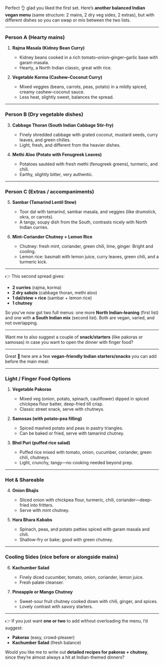 Perfect 👌 glad you liked the first set. Here’s **another balanced Indian vegan menu** (same structure: 2 mains, 2 dry veg sides, 2 extras), but with different dishes so you can swap or mix between the two lists.

---

### Person A (Hearty mains)

1. **Rajma Masala (Kidney Bean Curry)**

   * Kidney beans cooked in a rich tomato–onion–ginger–garlic base with garam masala.
   * Hearty, a North Indian classic, great with rice.

2. **Vegetable Korma (Cashew–Coconut Curry)**

   * Mixed veggies (beans, carrots, peas, potato) in a mildly spiced, creamy cashew–coconut sauce.
   * Less heat, slightly sweet, balances the spread.

---

### Person B (Dry vegetable dishes)

3. **Cabbage Thoran (South Indian Cabbage Stir-fry)**

   * Finely shredded cabbage with grated coconut, mustard seeds, curry leaves, and green chilies.
   * Light, fresh, and different from the heavier dishes.

4. **Methi Aloo (Potato with Fenugreek Leaves)**

   * Potatoes sautéed with fresh methi (fenugreek greens), turmeric, and chili.
   * Earthy, slightly bitter, very authentic.

---

### Person C (Extras / accompaniments)

5. **Sambar (Tamarind Lentil Stew)**

   * Toor dal with tamarind, sambar masala, and veggies (like drumstick, okra, or carrots).
   * A tangy, soupy dish from the South, contrasts nicely with North Indian curries.

6. **Mint-Coriander Chutney + Lemon Rice**

   * Chutney: fresh mint, coriander, green chili, lime, ginger. Bright and cooling.
   * Lemon rice: basmati with lemon juice, curry leaves, green chili, and a turmeric kick.

---

👉 This second spread gives:

* **2 curries** (rajma, korma)
* **2 dry sabzis** (cabbage thoran, methi aloo)
* **1 dal/stew + rice** (sambar + lemon rice)
* **1 chutney**

So you’ve now got two full menus: one more **North Indian–leaning** (first list) and one with **a South Indian mix** (second list). Both are vegan, varied, and not overlapping.

---

Want me to also suggest a couple of **snack/starters** (like pakoras or samosas) in case you want to open the dinner with finger food?

---

Great 🙂 here are a few **vegan-friendly Indian starters/snacks** you can add before the main meal:

---

### Light / Finger Food Options

1. **Vegetable Pakoras**

   * Mixed veg (onion, potato, spinach, cauliflower) dipped in spiced chickpea flour batter, deep-fried till crisp.
   * Classic street snack, serve with chutneys.

2. **Samosas (with potato–pea filling)**

   * Spiced mashed potato and peas in pastry triangles.
   * Can be baked or fried, serve with tamarind chutney.

3. **Bhel Puri (puffed rice salad)**

   * Puffed rice mixed with tomato, onion, cucumber, coriander, green chili, chutneys.
   * Light, crunchy, tangy—no cooking needed beyond prep.

---

### Hot & Shareable

4. **Onion Bhajis**

   * Sliced onion with chickpea flour, turmeric, chili, coriander—deep-fried into fritters.
   * Serve with mint chutney.

5. **Hara Bhara Kababs**

   * Spinach, peas, and potato patties spiced with garam masala and chili.
   * Shallow-fry or bake; good with green chutney.

---

### Cooling Sides (nice before or alongside mains)

6. **Kachumber Salad**

   * Finely diced cucumber, tomato, onion, coriander, lemon juice.
   * Fresh palate cleanser.

7. **Pineapple or Mango Chutney**

   * Sweet-sour fruit chutney cooked down with chili, ginger, and spices.
   * Lovely contrast with savory starters.

---

👉 If you just want **one or two** to add without overloading the menu, I’d suggest:

* **Pakoras** (easy, crowd-pleaser)
* **Kachumber Salad** (fresh balance)

Would you like me to write out **detailed recipes for pakoras + chutney**, since they’re almost always a hit at Indian-themed dinners?



